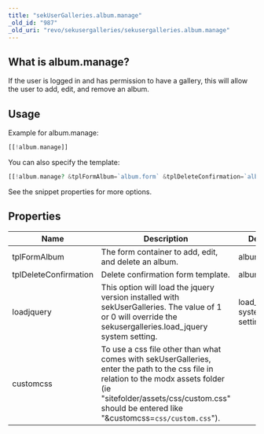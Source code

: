 ```yaml
---
title: "sekUserGalleries.album.manage"
_old_id: "987"
_old_uri: "revo/sekusergalleries/sekusergalleries.album.manage"
---
```


## What is album.manage?

If the user is logged in and has permission to have a gallery, this will allow the user to add, edit, and remove an album.

## Usage

Example for album.manage:

``` php 
[[!album.manage]]
```

You can also specify the template:

``` php 
[[!album.manage? &tplFormAlbum=`album.form` &tplDeleteConfirmation=`album.delete`]]
```

See the snippet properties for more options.

## Properties

| Name | Description | Default | Version |
|------|-------------|---------|---------|
| tplFormAlbum | The form container to add, edit, and delete an album. | album.form | >0.0.1 |
| tplDeleteConfirmation | Delete confirmation form template. | album.delete | >0.0.1 |
| loadjquery | This option will load the jquery version installed with sekUserGalleries. The value of 1 or 0 will override the sekusergalleries.load\_jquery system setting. | load\_jquery system setting | >0.0.3 |
| customcss | To use a css file other than what comes with sekUserGalleries, enter the path to the css file in relation to the modx assets folder (ie "sitefolder/assets/css/custom.css" should be entered like "&customcss=`css/custom.css`"). |  | >0.0.3 |